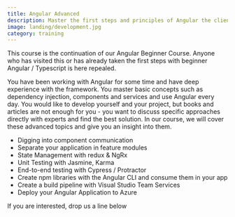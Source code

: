 ```yaml
---
title: Angular Advanced
description: Master the first steps and principles of Angular the client side framework for building modern web applications.
image: landing/development.jpg
category: training
---
```


This course is the continuation of our Angular Beginner Course. Anyone who has visited this or has already taken the first steps with beginner Angular / Typescript is here repealed.

You have been working with Angular for some time and have deep experience with the framework. You master basic concepts such as dependency injection, components and services and use Angular every day. You would like to develop yourself and your project, but books and articles are not enough for you - you want to discuss specific approaches directly with experts and find the best solution. In our course, we will cover these advanced topics and give you an insight into them.

- Digging into component communication
- Separate your application in feature modules
- State Management with redux & NgRx
- Unit Testing with Jasmine, Karma
- End-to-end testing with Cypress / Protractor
- Create npm libraries with the Angular CLI and consume them in your app
- Create a build pipeline with Visual Studio Team Services
- Deploy your Angular Application to Azure


If you are interested, drop us a line below